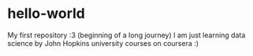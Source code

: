 # hello-world
My first repository :3 (beginning of a long journey)
I am just learning data science by John Hopkins university courses on coursera :)

